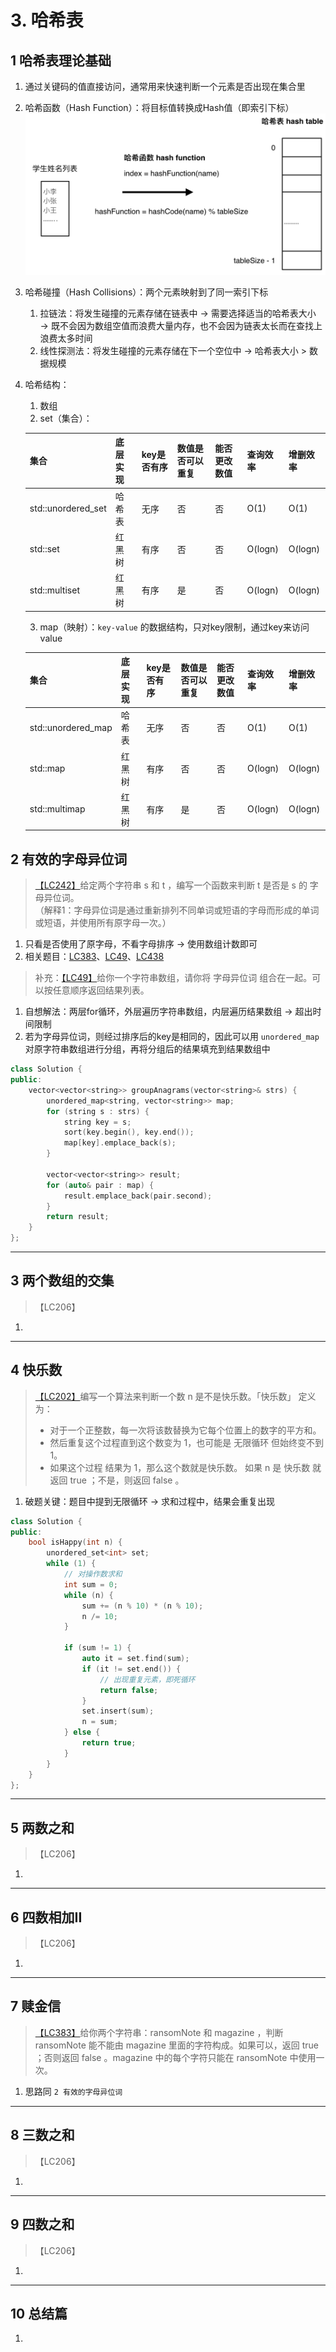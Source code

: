 # 3. 哈希表

## 1 哈希表理论基础
1. 通过关键码的值直接访问，通常用来快速判断一个元素是否出现在集合里
2. 哈希函数（Hash Function）：将目标值转换成Hash值（即索引下标）
    ![hash-function](./img/3.hashtable/1.1.hash_function.png)
3. 哈希碰撞（Hash Collisions）：两个元素映射到了同一索引下标
    1. 拉链法：将发生碰撞的元素存储在链表中 &rarr; 需要选择适当的哈希表大小 &rarr; 既不会因为数组空值而浪费大量内存，也不会因为链表太长而在查找上浪费太多时间
    2. 线性探测法：将发生碰撞的元素存储在下一个空位中 &rarr; 哈希表大小 &gt; 数据规模
4. 哈希结构：
    1. 数组
    2. set（集合）：

    | 集合 | 底层实现 | key是否有序 | 数值是否可以重复 | 能否更改数值 | 查询效率 | 增删效率 |
    |:--|:--|:--|:--|:--|:--|:--|
    | std::unordered_set | 哈希表 | 无序 | 否 | 否 | O(1) | O(1) |
    | std::set | 红黑树 | 有序 | 否 | 否 | O(logn) | O(logn) |
    | std::multiset | 红黑树 | 有序 | 是 | 否 | O(logn) | O(logn) |

    3. map（映射）：`key-value` 的数据结构，只对key限制，通过key来访问value

    | 集合 | 底层实现 | key是否有序 | 数值是否可以重复 | 能否更改数值 | 查询效率 | 增删效率 |
    |:--|:--|:--|:--|:--|:--|:--|
    | std::unordered_map | 哈希表 | 无序 | 否 | 否 | O(1) | O(1) |
    | std::map | 红黑树 | 有序 | 否 | 否 | O(logn) | O(logn) |
    | std::multimap | 红黑树 | 有序 | 是 | 否 | O(logn) | O(logn) |

## 2 有效的字母异位词

> [【LC242】](https://leetcode.cn/problems/valid-anagram/description/)给定两个字符串 s 和 t ，编写一个函数来判断 t 是否是 s 的 字母异位词。  
> （解释1：字母异位词是通过重新排列不同单词或短语的字母而形成的单词或短语，并使用所有原字母一次。）

1. 只看是否使用了原字母，不看字母排序 &rarr; 使用数组计数即可
2. 相关题目：[LC383](https://leetcode.cn/problems/ransom-note/description/)、[LC49](https://leetcode.cn/problems/group-anagrams/description/)、[LC438](https://leetcode.cn/problems/find-all-anagrams-in-a-string/description/)

> 补充：[【LC49】](https://leetcode.cn/problems/group-anagrams/description/)给你一个字符串数组，请你将 字母异位词 组合在一起。可以按任意顺序返回结果列表。

1. 自想解法：两层for循环，外层遍历字符串数组，内层遍历结果数组 &rarr; 超出时间限制
2. 若为字母异位词，则经过排序后的key是相同的，因此可以用 `unordered_map` 对原字符串数组进行分组，再将分组后的结果填充到结果数组中
```cpp showLineNumbers
class Solution {
public:
    vector<vector<string>> groupAnagrams(vector<string>& strs) {
        unordered_map<string, vector<string>> map;
        for (string s : strs) {
            string key = s;
            sort(key.begin(), key.end());
            map[key].emplace_back(s);
        }

        vector<vector<string>> result;
        for (auto& pair : map) {
            result.emplace_back(pair.second);
        }
        return result;
    }
};
```

---

## 3 两个数组的交集

> 【LC206】

1. 

---

## 4 快乐数

> [【LC202】](https://leetcode.cn/problems/happy-number/description/)编写一个算法来判断一个数 n 是不是快乐数。「快乐数」 定义为：
> - 对于一个正整数，每一次将该数替换为它每个位置上的数字的平方和。
> - 然后重复这个过程直到这个数变为 1，也可能是 无限循环 但始终变不到 1。
> - 如果这个过程 结果为 1，那么这个数就是快乐数。
> 如果 n 是 快乐数 就返回 true ；不是，则返回 false 。

1. 破题关键：题目中提到无限循环 &rarr; 求和过程中，结果会重复出现
```cpp
class Solution {
public:
    bool isHappy(int n) {
        unordered_set<int> set;
        while (1) {
            // 对操作数求和
            int sum = 0;
            while (n) {
                sum += (n % 10) * (n % 10);
                n /= 10;
            }

            if (sum != 1) {
                auto it = set.find(sum);
                if (it != set.end()) {
                    // 出现重复元素，即死循环
                    return false;
                }
                set.insert(sum);
                n = sum;
            } else {
                return true;
            }
        }
    }
};
```

---

## 5 两数之和

> 【LC206】

1. 

---

## 6 四数相加II

> 【LC206】

1. 

---

## 7 赎金信

> [【LC383】](https://leetcode.cn/problems/ransom-note/description/)给你两个字符串：ransomNote 和 magazine ，判断 ransomNote 能不能由 magazine 里面的字符构成。如果可以，返回 true ；否则返回 false 。magazine 中的每个字符只能在 ransomNote 中使用一次。

1. 思路同 `2 有效的字母异位词`

---

## 8 三数之和

> 【LC206】

1. 

---

## 9 四数之和

> 【LC206】

1. 

---

## 10 总结篇
1. 